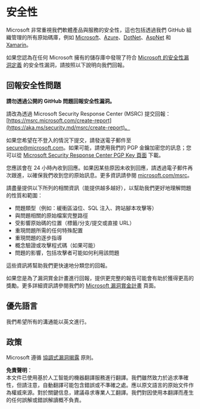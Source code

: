 # 安全性

Microsoft 非常重視我們軟體產品與服務的安全性，這也包括透過我們 GitHub 組織管理的所有原始碼庫，例如 [Microsoft](https://github.com/Microsoft)、[Azure](https://github.com/Azure)、[DotNet](https://github.com/dotnet)、[AspNet](https://github.com/aspnet) 和 [Xamarin](https://github.com/xamarin)。

如果您認為在任何 Microsoft 擁有的儲存庫中發現了符合 [Microsoft 的安全性漏洞定義](https://aka.ms/security.md/definition) 的安全性漏洞，請按照以下說明向我們回報。

## 回報安全性問題

**請勿透過公開的 GitHub 問題回報安全性漏洞。**

請改為透過 Microsoft Security Response Center (MSRC) 提交回報：[https://msrc.microsoft.com/create-report](https://aka.ms/security.md/msrc/create-report)。

如果您希望在不登入的情況下提交，請發送電子郵件至 [secure@microsoft.com](mailto:secure@microsoft.com)。如果可能，請使用我們的 PGP 金鑰加密您的訊息；您可以從 [Microsoft Security Response Center PGP Key 頁面](https://aka.ms/security.md/msrc/pgp) 下載。

您應該會在 24 小時內收到回應。如果因某些原因未收到回應，請透過電子郵件再次跟進，以確保我們收到您的原始訊息。更多資訊請參閱 [microsoft.com/msrc](https://www.microsoft.com/msrc)。

請盡量提供以下所列的相關資訊（能提供越多越好），以幫助我們更好地理解問題的性質和範圍：

* 問題類型（例如：緩衝區溢位、SQL 注入、跨站腳本攻擊等）
* 與問題相關的原始檔案完整路徑
* 受影響原始碼的位置（標籤/分支/提交或直接 URL）
* 重現問題所需的任何特殊配置
* 重現問題的逐步指導
* 概念驗證或攻擊程式碼（如果可能）
* 問題的影響，包括攻擊者可能如何利用該問題

這些資訊將幫助我們更快速地分類您的回報。

如果您是為了漏洞賞金計畫進行回報，提供更完整的報告可能會有助於獲得更高的獎勵。更多詳細資訊請參閱我們的 [Microsoft 漏洞賞金計畫](https://aka.ms/security.md/msrc/bounty) 頁面。

## 優先語言

我們希望所有的溝通能以英文進行。

## 政策

Microsoft 遵循 [協調式漏洞揭露](https://aka.ms/security.md/cvd) 原則。

**免責聲明**：  
本文件已使用基於人工智能的機器翻譯服務進行翻譯。我們雖然致力於追求準確性，但請注意，自動翻譯可能包含錯誤或不準確之處。應以原文語言的原始文件作為權威來源。對於關鍵信息，建議尋求專業人工翻譯。我們對因使用本翻譯而產生的任何誤解或錯誤解讀概不負責。